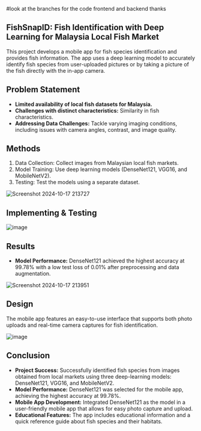 #look at the branches for the code frontend and backend thanks

## **FishSnapID: Fish Identification with Deep Learning for Malaysia Local Fish Market**

This project develops a mobile app for fish species identification and provides fish information. The app uses a deep learning model to accurately identify fish species from user-uploaded pictures or by taking a picture of the fish directly with the in-app camera.

## **Problem Statement**

- **Limited availability of local fish datasets for Malaysia.**
- **Challenges with distinct characteristics:** Similarity in fish characteristics.
- **Addressing Data Challenges:** Tackle varying imaging conditions, including issues with camera angles, contrast, and image quality.

## **Methods**

1. Data Collection: Collect images from Malaysian local fish markets.
2. Model Training: Use deep learning models (DenseNet121, VGG16, and MobileNetV2).
3. Testing: Test the models using a separate dataset.

 ![Screenshot 2024-10-17 213727](https://github.com/user-attachments/assets/a81b47fd-91f2-4429-95c3-348a739366f0) 

## **Implementing & Testing**

![image](https://github.com/user-attachments/assets/3e2fd5c0-6844-4abc-8564-72663cce09ad) 

## **Results**

- **Model Performance:** DenseNet121 achieved the highest accuracy at 99.78% with a low test loss of 0.01% after preprocessing and data augmentation.

![Screenshot 2024-10-17 213951](https://github.com/user-attachments/assets/8ee0fdf1-2e16-45c7-b5f0-d8a66f096ac8) 

## **Design**

The mobile app features an easy-to-use interface that supports both photo uploads and real-time camera captures for fish identification.

![image](https://github.com/user-attachments/assets/cb07c908-ca0f-4e3a-935f-37654e37e50e) 

## **Conclusion**

- **Project Success:** Successfully identified fish species from images obtained from local markets using three deep-learning models: DenseNet121, VGG16, and MobileNetV2.
- **Model Performance:** DenseNet121 was selected for the mobile app, achieving the highest accuracy at 99.78%.
- **Mobile App Development:** Integrated DenseNet121 as the model in a user-friendly mobile app that allows for easy photo capture and upload.
- **Educational Features:** The app includes educational information and a quick reference guide about fish species and their habitats.




